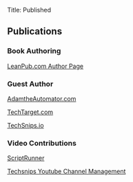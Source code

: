 Title: Published

## Publications

### Book Authoring
<p><a href="https://leanpub.com/u/davepinkawa" target="_blank" rel="noopener noreferrer">LeanPub.com Author Page</a></p>

### Guest Author

<p><a href="https://adamtheautomator.com/author/david-pinkawa/" target="_blank" rel="noopener noreferrer">AdamtheAutomator.com</a></p>

<p><a href="https://www.techtarget.com/contributor/Dave-Pinkawa" target="_blank" rel="noopener noreferrer">TechTarget.com</a></p>

<p><a href="https://techsnips.io/contributors/david-pinkawa/" target="_blank" rel="noopener noreferrer">TechSnips.io</a></p>

### Video Contributions

<p><a href="https://www.youtube.com/watch?v=J_e-W4HbZYA&list=PLdBRPSN62VAS3yMestt7nnArhNg6egoYM" target="_blank" rel="noopener noreferrer">ScriptRunner</a></p>

<p><a href="https://www.youtube.com/channel/UCFgZ8AxNf1Bd1C6V5-Vx7kA" target="_blank" rel="noopener noreferrer">Techsnips Youtube Channel Management</a></p>
